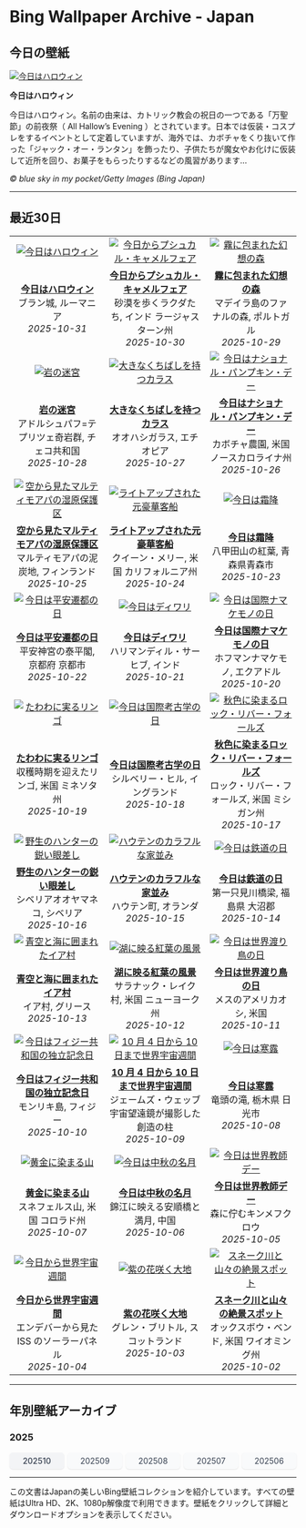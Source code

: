 # Bing Wallpaper Archive - Japan

## 今日の壁紙

[![今日はハロウィン](https://www.bing.com/th?id=OHR.BranCastle_JA-JP1493249630_UHD.jpg&pid=hp&w=2560)](https://bing.codexun.com/jp/detail/20251031)

**今日はハロウィン**

今日はハロウィン。名前の由来は、カトリック教会の祝日の一つである「万聖節」の前夜祭（ All Hallow’s Evening ）とされています。日本では仮装・コスプレをするイベントとして定着していますが、海外では、カボチャをくり抜いて作った「ジャック・オー・ランタン」を飾ったり、子供たちが魔女やお化けに仮装して近所を回り、お菓子をもらったりするなどの風習があります…

*© blue sky in my pocket/Getty Images (Bing Japan)*

---

## 最近30日

| | | |
|:---:|:---:|:---:|
| [![今日はハロウィン](https://www.bing.com/th?id=OHR.BranCastle_JA-JP1493249630_UHD.jpg&pid=hp&w=2560)](https://bing.codexun.com/jp/detail/20251031) | [![今日からプシュカル・キャメルフェア](https://www.bing.com/th?id=OHR.PushkarFair_JA-JP5237549354_UHD.jpg&pid=hp&w=2560)](https://bing.codexun.com/jp/detail/20251030) | [![霧に包まれた幻想の森](https://www.bing.com/th?id=OHR.FanalForest_JA-JP5058622515_UHD.jpg&pid=hp&w=2560)](https://bing.codexun.com/jp/detail/20251029) | 
| **[今日はハロウィン](https://bing.codexun.com/jp/detail/20251031)**<br>ブラン城, ルーマニア<br>*2025-10-31* | **[今日からプシュカル・キャメルフェア](https://bing.codexun.com/jp/detail/20251030)**<br>砂漠を歩くラクダたち, インド ラージャスターン州<br>*2025-10-30* | **[霧に包まれた幻想の森](https://bing.codexun.com/jp/detail/20251029)**<br>マデイラ島のファナルの森, ポルトガル<br>*2025-10-29* | 
| [![岩の迷宮](https://www.bing.com/th?id=OHR.TepliceRocks_JA-JP4817805390_UHD.jpg&pid=hp&w=2560)](https://bing.codexun.com/jp/detail/20251028) | [![大きなくちばしを持つカラス](https://www.bing.com/th?id=OHR.AfricanRaven_JA-JP4581712736_UHD.jpg&pid=hp&w=2560)](https://bing.codexun.com/jp/detail/20251027) | [![今日はナショナル・パンプキン・デー](https://www.bing.com/th?id=OHR.PumpkinFarm_JA-JP4335474767_UHD.jpg&pid=hp&w=2560)](https://bing.codexun.com/jp/detail/20251026) | 
| **[岩の迷宮](https://bing.codexun.com/jp/detail/20251028)**<br>アドルシュパフ=テプリツェ奇岩群, チェコ共和国<br>*2025-10-28* | **[大きなくちばしを持つカラス](https://bing.codexun.com/jp/detail/20251027)**<br>オオハシガラス, エチオピア<br>*2025-10-27* | **[今日はナショナル・パンプキン・デー](https://bing.codexun.com/jp/detail/20251026)**<br>カボチャ農園, 米国 ノースカロライナ州<br>*2025-10-26* | 
| [![空から見たマルティモアパの湿原保護区](https://www.bing.com/th?id=OHR.MartimoaapaFinland_JA-JP4112991986_UHD.jpg&pid=hp&w=2560)](https://bing.codexun.com/jp/detail/20251025) | [![ライトアップされた元豪華客船](https://www.bing.com/th?id=OHR.QueenMary_JA-JP3893109028_UHD.jpg&pid=hp&w=2560)](https://bing.codexun.com/jp/detail/20251024) | [![今日は霜降](https://www.bing.com/th?id=OHR.AomoriAutumn2025_JA-JP3668853549_UHD.jpg&pid=hp&w=2560)](https://bing.codexun.com/jp/detail/20251023) | 
| **[空から見たマルティモアパの湿原保護区](https://bing.codexun.com/jp/detail/20251025)**<br>マルティモアパの泥炭地, フィンランド<br>*2025-10-25* | **[ライトアップされた元豪華客船](https://bing.codexun.com/jp/detail/20251024)**<br>クイーン・メリー, 米国 カリフォルニア州<br>*2025-10-24* | **[今日は霜降](https://bing.codexun.com/jp/detail/20251023)**<br>八甲田山の紅葉, 青森県青森市<br>*2025-10-23* | 
| [![今日は平安遷都の日](https://www.bing.com/th?id=OHR.HeianDay2025_JA-JP1910457007_UHD.jpg&pid=hp&w=2560)](https://bing.codexun.com/jp/detail/20251022) | [![今日はディワリ](https://www.bing.com/th?id=OHR.DiyaDiwali_JA-JP1552911829_UHD.jpg&pid=hp&w=2560)](https://bing.codexun.com/jp/detail/20251021) | [![今日は国際ナマケモノの日](https://www.bing.com/th?id=OHR.HoffmansSloth_JA-JP1255329003_UHD.jpg&pid=hp&w=2560)](https://bing.codexun.com/jp/detail/20251020) | 
| **[今日は平安遷都の日](https://bing.codexun.com/jp/detail/20251022)**<br>平安神宮の泰平閣, 京都府 京都市<br>*2025-10-22* | **[今日はディワリ](https://bing.codexun.com/jp/detail/20251021)**<br>ハリマンディル・サーヒブ, インド<br>*2025-10-21* | **[今日は国際ナマケモノの日](https://bing.codexun.com/jp/detail/20251020)**<br>ホフマンナマケモノ, エクアドル<br>*2025-10-20* | 
| [![たわわに実るリンゴ](https://www.bing.com/th?id=OHR.AppleHarvest_JA-JP0862857490_UHD.jpg&pid=hp&w=2560)](https://bing.codexun.com/jp/detail/20251019) | [![今日は国際考古学の日](https://www.bing.com/th?id=OHR.SilburyHill_JA-JP0577938785_UHD.jpg&pid=hp&w=2560)](https://bing.codexun.com/jp/detail/20251018) | [![秋色に染まるロック・リバー・フォールズ](https://www.bing.com/th?id=OHR.RockRiverFalls_JA-JP0295221799_UHD.jpg&pid=hp&w=2560)](https://bing.codexun.com/jp/detail/20251017) | 
| **[たわわに実るリンゴ](https://bing.codexun.com/jp/detail/20251019)**<br>収穫時期を迎えたリンゴ, 米国 ミネソタ州<br>*2025-10-19* | **[今日は国際考古学の日](https://bing.codexun.com/jp/detail/20251018)**<br>シルベリー・ヒル, イングランド<br>*2025-10-18* | **[秋色に染まるロック・リバー・フォールズ](https://bing.codexun.com/jp/detail/20251017)**<br>ロック・リバー・フォールズ, 米国 ミシガン州<br>*2025-10-17* | 
| [![野生のハンターの鋭い眼差し](https://www.bing.com/th?id=OHR.SiberianLynx_JA-JP8122329970_UHD.jpg&pid=hp&w=2560)](https://bing.codexun.com/jp/detail/20251016) | [![ハウテンのカラフルな家並み](https://www.bing.com/th?id=OHR.HoutenHouses_JA-JP0762629111_UHD.jpg&pid=hp&w=2560)](https://bing.codexun.com/jp/detail/20251015) | [![今日は鉄道の日](https://www.bing.com/th?id=OHR.RailwayDay2025_JA-JP0346908442_UHD.jpg&pid=hp&w=2560)](https://bing.codexun.com/jp/detail/20251014) | 
| **[野生のハンターの鋭い眼差し](https://bing.codexun.com/jp/detail/20251016)**<br>シベリアオオヤマネコ, シベリア<br>*2025-10-16* | **[ハウテンのカラフルな家並み](https://bing.codexun.com/jp/detail/20251015)**<br>ハウテン町, オランダ<br>*2025-10-15* | **[今日は鉄道の日](https://bing.codexun.com/jp/detail/20251014)**<br>第一只見川橋梁, 福島県 大沼郡<br>*2025-10-14* | 
| [![青空と海に囲まれたイア村](https://www.bing.com/th?id=OHR.OiaSantorini_JA-JP8051360298_UHD.jpg&pid=hp&w=2560)](https://bing.codexun.com/jp/detail/20251013) | [![湖に映る紅葉の風景](https://www.bing.com/th?id=OHR.SaranacLake_JA-JP8002477019_UHD.jpg&pid=hp&w=2560)](https://bing.codexun.com/jp/detail/20251012) | [![今日は世界渡り鳥の日](https://www.bing.com/th?id=OHR.WoodDuckHen_JA-JP7933266501_UHD.jpg&pid=hp&w=2560)](https://bing.codexun.com/jp/detail/20251011) | 
| **[青空と海に囲まれたイア村](https://bing.codexun.com/jp/detail/20251013)**<br>イア村, グリース<br>*2025-10-13* | **[湖に映る紅葉の風景](https://bing.codexun.com/jp/detail/20251012)**<br>サラナック・レイク村, 米国 ニューヨーク州<br>*2025-10-12* | **[今日は世界渡り鳥の日](https://bing.codexun.com/jp/detail/20251011)**<br>メスのアメリカオシ, 米国<br>*2025-10-11* | 
| [![今日はフィジー共和国の独立記念日](https://www.bing.com/th?id=OHR.MonurikiFiji_JA-JP7889877935_UHD.jpg&pid=hp&w=2560)](https://bing.codexun.com/jp/detail/20251010) | [![10 月 4 日から 10 日まで世界宇宙週間](https://www.bing.com/th?id=OHR.WebbPillars_JA-JP7847589500_UHD.jpg&pid=hp&w=2560)](https://bing.codexun.com/jp/detail/20251009) | [![今日は寒露](https://www.bing.com/th?id=OHR.Ryuzufalls2025_JA-JP6418303608_UHD.jpg&pid=hp&w=2560)](https://bing.codexun.com/jp/detail/20251008) | 
| **[今日はフィジー共和国の独立記念日](https://bing.codexun.com/jp/detail/20251010)**<br>モンリキ島, フィジー<br>*2025-10-10* | **[10 月 4 日から 10 日まで世界宇宙週間](https://bing.codexun.com/jp/detail/20251009)**<br>ジェームズ・ウェッブ宇宙望遠鏡が撮影した創造の柱<br>*2025-10-09* | **[今日は寒露](https://bing.codexun.com/jp/detail/20251008)**<br>竜頭の滝, 栃木県 日光市<br>*2025-10-08* | 
| [![黄金に染まる山](https://www.bing.com/th?id=OHR.RidgwayAspens_JA-JP7797192109_UHD.jpg&pid=hp&w=2560)](https://bing.codexun.com/jp/detail/20251007) | [![今日は中秋の名月](https://www.bing.com/th?id=OHR.AnshunBridge_JA-JP7739273331_UHD.jpg&pid=hp&w=2560)](https://bing.codexun.com/jp/detail/20251006) | [![今日は世界教師デー](https://www.bing.com/th?id=OHR.TeacherOwl_JA-JP7686022274_UHD.jpg&pid=hp&w=2560)](https://bing.codexun.com/jp/detail/20251005) | 
| **[黄金に染まる山](https://bing.codexun.com/jp/detail/20251007)**<br>スネフェルス山, 米国 コロラド州<br>*2025-10-07* | **[今日は中秋の名月](https://bing.codexun.com/jp/detail/20251006)**<br>錦江に映える安順橋と満月, 中国<br>*2025-10-06* | **[今日は世界教師デー](https://bing.codexun.com/jp/detail/20251005)**<br>森に佇むキンメフクロウ<br>*2025-10-05* | 
| [![今日から世界宇宙週間](https://www.bing.com/th?id=OHR.DragonEndeavour_JA-JP7626531843_UHD.jpg&pid=hp&w=2560)](https://bing.codexun.com/jp/detail/20251004) | [![紫の花咲く大地](https://www.bing.com/th?id=OHR.SkyeHeather_JA-JP7561347402_UHD.jpg&pid=hp&w=2560)](https://bing.codexun.com/jp/detail/20251003) | [![スネーク川と山々の絶景スポット](https://www.bing.com/th?id=OHR.OxbowBend_JA-JP6534968552_UHD.jpg&pid=hp&w=2560)](https://bing.codexun.com/jp/detail/20251002) | 
| **[今日から世界宇宙週間](https://bing.codexun.com/jp/detail/20251004)**<br>エンデバーから見た ISS のソーラーパネル<br>*2025-10-04* | **[紫の花咲く大地](https://bing.codexun.com/jp/detail/20251003)**<br>グレン・ブリトル, スコットランド<br>*2025-10-03* | **[スネーク川と山々の絶景スポット](https://bing.codexun.com/jp/detail/20251002)**<br>オックスボウ・ベンド, 米国 ワイオミング州<br>*2025-10-02* | 


---

## 年別壁紙アーカイブ

### 2025
<div style="display: grid; grid-template-columns: repeat(auto-fit, minmax(80px, 1fr)); gap: 6px; margin: 12px 0;">
<a href="https://bing.codexun.com/jp/archive/202510" style="padding: 6px 12px; font-size: 14px; border-radius: 6px; box-shadow: 0 1px 2px rgba(0,0,0,0.1); background-color: #f3f4f6; color: #374151; text-decoration: none; text-align: center; transition: background-color 0.2s ease; font-weight: 500;">202510</a>
<a href="https://bing.codexun.com/jp/archive/202509" style="padding: 6px 12px; font-size: 14px; border-radius: 6px; box-shadow: 0 1px 2px rgba(0,0,0,0.1); background-color: #f9fafb; color: #374151; text-decoration: none; text-align: center; transition: background-color 0.2s ease;">202509</a>
<a href="https://bing.codexun.com/jp/archive/202508" style="padding: 6px 12px; font-size: 14px; border-radius: 6px; box-shadow: 0 1px 2px rgba(0,0,0,0.1); background-color: #f9fafb; color: #374151; text-decoration: none; text-align: center; transition: background-color 0.2s ease;">202508</a>
<a href="https://bing.codexun.com/jp/archive/202507" style="padding: 6px 12px; font-size: 14px; border-radius: 6px; box-shadow: 0 1px 2px rgba(0,0,0,0.1); background-color: #f9fafb; color: #374151; text-decoration: none; text-align: center; transition: background-color 0.2s ease;">202507</a>
<a href="https://bing.codexun.com/jp/archive/202506" style="padding: 6px 12px; font-size: 14px; border-radius: 6px; box-shadow: 0 1px 2px rgba(0,0,0,0.1); background-color: #f9fafb; color: #374151; text-decoration: none; text-align: center; transition: background-color 0.2s ease;">202506</a>
</div>



---

この文書はJapanの美しいBing壁紙コレクションを紹介しています。すべての壁紙はUltra HD、2K、1080p解像度で利用できます。壁紙をクリックして詳細とダウンロードオプションを表示してください。
